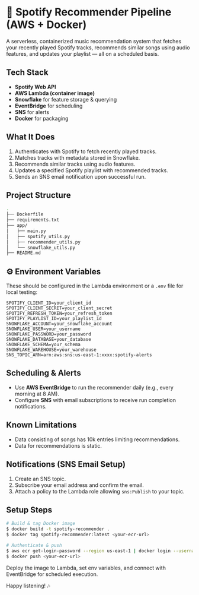 # 🎵 Spotify Recommender Pipeline (AWS + Docker)

A serverless, containerized music recommendation system that fetches your recently played Spotify tracks, recommends similar songs using audio features, and updates your playlist — all on a scheduled basis.

## Tech Stack

* **Spotify Web API**
* **AWS Lambda (container image)**
* **Snowflake** for feature storage & querying
* **EventBridge** for scheduling
* **SNS** for alerts
* **Docker** for packaging

## What It Does

1. Authenticates with Spotify to fetch recently played tracks.
2. Matches tracks with metadata stored in Snowflake.
3. Recommends similar tracks using audio features.
4. Updates a specified Spotify playlist with recommended tracks.
5. Sends an SNS email notification upon successful run.

## Project Structure

```bash
.
├── Dockerfile
├── requirements.txt
├── app/
│   ├── main.py
│   ├── spotify_utils.py
│   ├── recommender_utils.py
│   └── snowflake_utils.py
├── README.md
```

## ⚙️ Environment Variables

These should be configured in the Lambda environment or a `.env` file for local testing:

```env
SPOTIFY_CLIENT_ID=your_client_id
SPOTIFY_CLIENT_SECRET=your_client_secret
SPOTIFY_REFRESH_TOKEN=your_refresh_token
SPOTIFY_PLAYLIST_ID=your_playlist_id
SNOWFLAKE_ACCOUNT=your_snowflake_account
SNOWFLAKE_USER=your_username
SNOWFLAKE_PASSWORD=your_password
SNOWFLAKE_DATABASE=your_database
SNOWFLAKE_SCHEMA=your_schema
SNOWFLAKE_WAREHOUSE=your_warehouse
SNS_TOPIC_ARN=arn:aws:sns:us-east-1:xxxx:spotify-alerts
```

## Scheduling & Alerts

* Use **AWS EventBridge** to run the recommender daily (e.g., every morning at 8 AM).
* Configure **SNS** with email subscriptions to receive run completion notifications.

## Known Limitations

* Data consisting of songs has 10k entries limiting recommendations.
* Data for recommendations is static.

## Notifications (SNS Email Setup)

1. Create an SNS topic.
2. Subscribe your email address and confirm the email.
3. Attach a policy to the Lambda role allowing `sns:Publish` to your topic.

## Setup Steps

```bash
# Build & tag Docker image
$ docker build -t spotify-recommender .
$ docker tag spotify-recommender:latest <your-ecr-url>

# Authenticate & push
$ aws ecr get-login-password --region us-east-1 | docker login --username AWS --password-stdin <your-ecr-url>
$ docker push <your-ecr-url>
```

Deploy the image to Lambda, set env variables, and connect with EventBridge for scheduled execution.

Happy listening! 🎶
